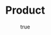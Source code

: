 ---
author:
  name: SmartWinnr
  email: contact@smartwinnr.com
description: 'SmartWinnr uses Artificial Intelligence (AI), Gamification and Neuroscience to help our customers reduce training cost by upto 30% while clocking a 60% better knowledge retention.'
keywords: ["smartwinnr", "sales training", "gamification", "sales coaching", "sales performance", "sales enablement", "solutions"]
license: '[CC BY-ND 4.0](https://creativecommons.org/licenses/by-nd/4.0)'
published: 2017-04-14
type: ml_layout
layout: ml_layout
title: Product
---